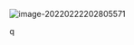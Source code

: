 ![image-20220222202805571](/home/mihairobescu/snap/typora/52/.config/Typora/typora-user-images/image-20220222202805571.png)

q
